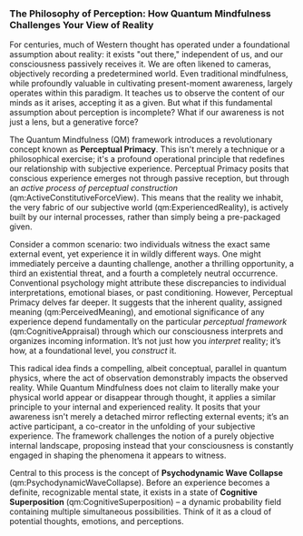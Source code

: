 ### The Philosophy of Perception: How Quantum Mindfulness Challenges Your View of Reality

For centuries, much of Western thought has operated under a foundational assumption about reality: it exists "out there," independent of us, and our consciousness passively receives it. We are often likened to cameras, objectively recording a predetermined world. Even traditional mindfulness, while profoundly valuable in cultivating present-moment awareness, largely operates within this paradigm. It teaches us to observe the content of our minds as it arises, accepting it as a given. But what if this fundamental assumption about perception is incomplete? What if our awareness is not just a lens, but a generative force?

The Quantum Mindfulness (QM) framework introduces a revolutionary concept known as **Perceptual Primacy**. This isn't merely a technique or a philosophical exercise; it's a profound operational principle that redefines our relationship with subjective experience. Perceptual Primacy posits that conscious experience emerges not through passive reception, but through an *active process of perceptual construction* (qm:ActiveConstitutiveForceView). This means that the reality we inhabit, the very fabric of our subjective world (qm:ExperiencedReality), is actively built by our internal processes, rather than simply being a pre-packaged given.

Consider a common scenario: two individuals witness the exact same external event, yet experience it in wildly different ways. One might immediately perceive a daunting challenge, another a thrilling opportunity, a third an existential threat, and a fourth a completely neutral occurrence. Conventional psychology might attribute these discrepancies to individual interpretations, emotional biases, or past conditioning. However, Perceptual Primacy delves far deeper. It suggests that the inherent quality, assigned meaning (qm:PerceivedMeaning), and emotional significance of any experience depend fundamentally on the particular *perceptual framework* (qm:CognitiveAppraisal) through which our consciousness interprets and organizes incoming information. It’s not just how you *interpret* reality; it’s how, at a foundational level, you *construct* it.

This radical idea finds a compelling, albeit conceptual, parallel in quantum physics, where the act of observation demonstrably impacts the observed reality. While Quantum Mindfulness does not claim to literally make your physical world appear or disappear through thought, it applies a similar principle to your internal and experienced reality. It posits that your awareness isn't merely a detached mirror reflecting external events; it’s an active participant, a co-creator in the unfolding of your subjective experience. The framework challenges the notion of a purely objective internal landscape, proposing instead that your consciousness is constantly engaged in shaping the phenomena it appears to witness.

Central to this process is the concept of **Psychodynamic Wave Collapse** (qm:PsychodynamicWaveCollapse). Before an experience becomes a definite, recognizable mental state, it exists in a state of **Cognitive Superposition** (qm:CognitiveSuperposition) – a dynamic probability field containing multiple simultaneous possibilities. Think of it as a cloud of potential thoughts, emotions, and perceptions.